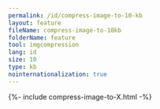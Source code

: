 ```yaml
---
permalink: /id/compress-image-to-10-kb
layout: feature
fileName: compress-image-to-10kb
folderName: feature
tool: imgcompression
lang: id
size: 10
type: kb
nointernationalization: true
---
```

{%- include compress-image-to-X.html -%}       
